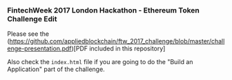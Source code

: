 ### FintechWeek 2017 London Hackathon - Ethereum Token Challenge Edit

Please see the (https://github.com/appliedblockchain/ftw_2017_challenge/blob/master/challenge-presentation.pdf)[PDF included in this repository]

Also check the `index.html` file if you are going to do the "Build an Application" part of the challenge.
